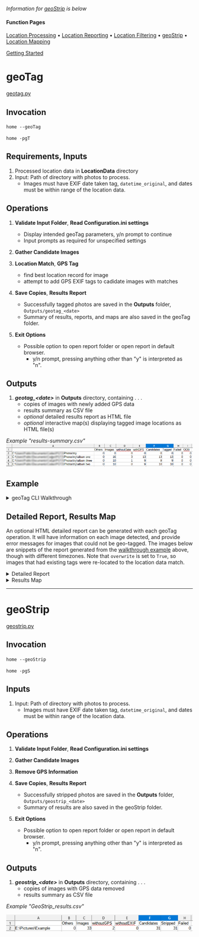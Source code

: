 *Information for [geoStrip](/docs/geoTag.md#geoStrip) is below*

#### Function Pages
[Location Processing](/docs/Location%20Processing.md)
• [Location Reporting](/docs/Location%20Reporting.md)
• [Location Filtering](/docs/Location%20Filtering.md)
• [geoStrip](/docs/geoTag.md#geoStrip)
• [Location Mapping](/docs/Mapping.md)

[Getting Started](/docs/Getting%20Started.md)


# geoTag

[geotag.py](/src/GLU/geotag.py)

## Invocation

`home --geoTag`

`home -pgT`

## Requirements, Inputs

1.  Processed location data in **LocationData** directory
2.  Input: Path of directory with photos to process. 
	- Images must have EXIF date taken tag, `datetime_original`, and dates must be within range of the location data.
	
## Operations

1. **Validate Input Folder**, **Read Configuration.ini settings**
	- Display intended geoTag parameters, y/n prompt to continue
	- Input prompts as required for unspecified settings

2. **Gather Candidate Images**

3. **Location Match**, **GPS Tag**
	- find best location record for image
	- attempt to add GPS EXIF tags to cadidate images with matches
	
4. **Save Copies**, **Results Report**
	- Successfully tagged photos are saved in the **Outputs** folder, `Outputs/geotag_<date>`
	- Summary of results, reports, and maps are also saved in the geoTag folder.
	
5. **Exit Options**
	- Possible option to open report folder or open report in default browser.
		- y/n prompt, pressing anything other than "y" is interpreted as "n".

## Outputs

1. ***geotag_\<date\>*** in **Outputs** directory, containing . . .
	- copies of images with newly added GPS data
	- results summary as CSV file
	- *optional* detailed results report as HTML file
	- *optional* interactive map(s) displaying tagged image locations as HTML file(s)

*Example "results-summary.csv"*
![geoTag](/docs/images/geoTag_table.png)

## Example

<details>
  <summary>geoTag CLI Walkthrough</summary>
  
  ![geoTag](/docs/images/geoTag_tall.png)
</details>

## Detailed Report, Results Map

An optional HTML detailed report can be generated with each geoTag operation. It will have information on each image detected, and provide error messages for images that could not be geo-tagged. The images below are snippets of the report generated from the [walkthrough example](/docs/geoTag.md#example) above, though with different timezones. Note that `overwrite` is set to `True`, so images that had existing tags were re-located to the location data match.

<details>
  <summary>Detailed Report</summary>

**Summary table in detailed report**

![report0](/docs/images/geoTag_report_0.png)

**Folder Summary**

![report1](/docs/images/geoTag_report_1.png)

*Images with existing tags have a Map Link to directions*
  - **from:** existing tag 
  - **to:** location match

![report2](/docs/images/geoTag_report_2.png)

*Images without existing GPS info simply have a link to the matched location*

*Matches outside of the time and/or accuracy settings are marked with a red background*
</details>

<details>
  <summary>Results Map</summary>
	
**Results Map**

![report3](/docs/images/geoTag_report_3.png)

*Markers are placed at the location matches, lines are drawn from the previously tagged location, if applicable.*

![report4](/docs/images/geoTag_report_4.png)

*Image marker/line visibility can be toggled in the legend. Relevant information is provided when hovering on markers (location matches) or line origins (existing tags).*

</details>

---


# geoStrip

[geostrip.py](/src/GLU/geostrip.py)

## Invocation

`home --geoStrip`

`home -pgS`

## Inputs

1.  Input: Path of directory with photos to process. 
	- Images must have EXIF date taken tag, `datetime_original`, and dates must be within range of the location data.
	
## Operations

1. **Validate Input Folder**, **Read Configuration.ini settings**

2. **Gather Candidate Images**

3. **Remove GPS Information**
	
4. **Save Copies**, **Results Report**
	- Successfully stripped photos are saved in the **Outputs** folder, `Outputs/geostrip_<date>`
	- Summary of results are also saved in the geoStrip folder.
	
5. **Exit Options**
	- Possible option to open report folder or open report in default browser.
		- y/n prompt, pressing anything other than "y" is interpreted as "n".

## Outputs

1. ***geostrip_\<date\>*** in **Outputs** directory, containing . . .
	- copies of images with GPS data removed
	- results summary as CSV file

*Example "GeoStrip_results.csv"*

![geoStrip](/docs/images/geoStrip_table.png)
